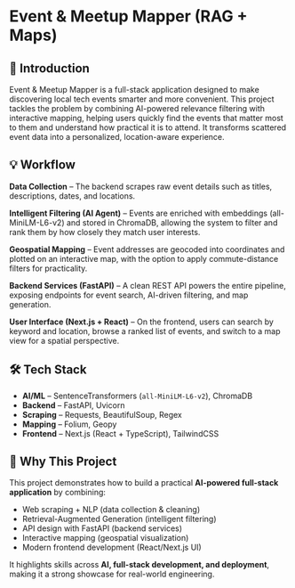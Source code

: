 # Event & Meetup Mapper (RAG + Maps)

## 📌 Introduction
Event & Meetup Mapper is a full-stack application designed to make discovering local tech events smarter and more convenient. This project tackles the problem by combining AI-powered relevance filtering with interactive mapping, helping users quickly find the events that matter most to them and understand how practical it is to attend. It transforms scattered event data into a personalized, location-aware experience.

## 💡 Workflow
**Data Collection** – The backend scrapes raw event details such as titles, descriptions, dates, and locations.

**Intelligent Filtering (AI Agent)** – Events are enriched with embeddings (all-MiniLM-L6-v2) and stored in ChromaDB, allowing the system to filter and rank them by how closely they match user interests.

**Geospatial Mapping** – Event addresses are geocoded into coordinates and plotted on an interactive map, with the option to apply commute-distance filters for practicality.

**Backend Services (FastAPI)** – A clean REST API powers the entire pipeline, exposing endpoints for event search, AI-driven filtering, and map generation.

**User Interface (Next.js + React)** – On the frontend, users can search by keyword and location, browse a ranked list of events, and switch to a map view for a spatial perspective.

## 🛠️ Tech Stack
- **AI/ML** – SentenceTransformers (`all-MiniLM-L6-v2`), ChromaDB  
- **Backend** – FastAPI, Uvicorn  
- **Scraping** – Requests, BeautifulSoup, Regex  
- **Mapping** – Folium, Geopy  
- **Frontend** – Next.js (React + TypeScript), TailwindCSS  

## 🎯 Why This Project
This project demonstrates how to build a practical **AI-powered full-stack application** by combining:  
- Web scraping + NLP (data collection & cleaning)  
- Retrieval-Augmented Generation (intelligent filtering)  
- API design with FastAPI (backend services)  
- Interactive mapping (geospatial visualization)  
- Modern frontend development (React/Next.js UI)  

It highlights skills across **AI, full-stack development, and deployment**, making it a strong showcase for real-world engineering.  

